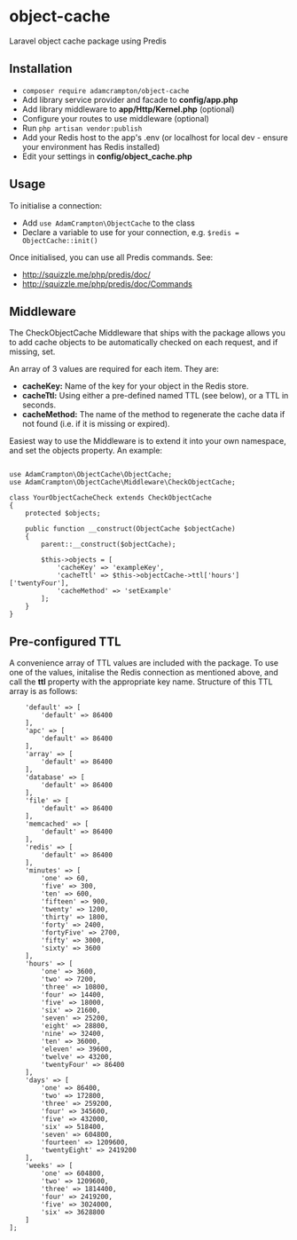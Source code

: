 # object-cache
Laravel object cache package using Predis

## Installation
* ```composer require adamcrampton/object-cache```
* Add library service provider and facade to **config/app.php**
* Add library middleware to **app/Http/Kernel.php** (optional)
* Configure your routes to use middleware (optional)
* Run ```php artisan vendor:publish```
* Add your Redis host to the app's .env (or localhost for local dev - ensure your environment has Redis installed)
* Edit your settings in **config/object_cache.php**

## Usage
To initialise a connection:
* Add ```use AdamCrampton\ObjectCache``` to the class
* Declare a variable to use for your connection, e.g. ```$redis = ObjectCache::init()```

Once initialised, you can use all Predis commands. See:
* http://squizzle.me/php/predis/doc/
* http://squizzle.me/php/predis/doc/Commands

## Middleware
The CheckObjectCache Middleware that ships with the package allows you to add cache objects to be automatically checked on each request, and if missing, set.

An array of 3 values are required for each item. They are:
* **cacheKey:** Name of the key for your object in the Redis store.
* **cacheTtl:** Using either a pre-defined named TTL (see below), or a TTL in seconds.
* **cacheMethod:** The name of the method to regenerate the cache data if not found (i.e. if it is missing or expired).

Easiest way to use the Middleware is to extend it into your own namespace, and set the objects property. An example:

```namespace App\Http\Middleware\YourNameSpace

use AdamCrampton\ObjectCache\ObjectCache;
use AdamCrampton\ObjectCache\Middleware\CheckObjectCache;

class YourObjectCacheCheck extends CheckObjectCache
{
    protected $objects;
    
    public function __construct(ObjectCache $objectCache)
    {
        parent::__construct($objectCache);
    
        $this->objects = [
            'cacheKey' => 'exampleKey',
            'cacheTtl' => $this->objectCache->ttl['hours']['twentyFour'],
            'cacheMethod' => 'setExample'
        ];
    }
}
```

## Pre-configured TTL
A convenience array of TTL values are included with the package. To use one of the values, initalise the Redis connection as mentioned above, and call the **ttl** property with the appropriate key name. Structure of this TTL array is as follows:

```$this->ttl = [
    'default' => [
        'default' => 86400
    ],
    'apc' => [
        'default' => 86400
    ],
    'array' => [
        'default' => 86400
    ],
    'database' => [
        'default' => 86400
    ],
    'file' => [
        'default' => 86400
    ],
    'memcached' => [
        'default' => 86400
    ],
    'redis' => [
        'default' => 86400
    ],
    'minutes' => [
        'one' => 60,
        'five' => 300,
        'ten' => 600,
        'fifteen' => 900,
        'twenty' => 1200,
        'thirty' => 1800,
        'forty' => 2400,
        'fortyFive' => 2700,
        'fifty' => 3000,
        'sixty' => 3600
    ],
    'hours' => [
        'one' => 3600,
        'two' => 7200,
        'three' => 10800,
        'four' => 14400,
        'five' => 18000,
        'six' => 21600,
        'seven' => 25200,
        'eight' => 28800,
        'nine' => 32400,
        'ten' => 36000,
        'eleven' => 39600,
        'twelve' => 43200,
        'twentyFour' => 86400
    ],
    'days' => [
        'one' => 86400,
        'two' => 172800,
        'three' => 259200,
        'four' => 345600,
        'five' => 432000,
        'six' => 518400,
        'seven' => 604800,
        'fourteen' => 1209600,
        'twentyEight' => 2419200
    ],
    'weeks' => [
        'one' => 604800,
        'two' => 1209600,
        'three' => 1814400,
        'four' => 2419200,
        'five' => 3024000,
        'six' => 3628800
    ]
];


